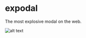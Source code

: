 # expodal
The most explosive modal on the web.

![alt text](https://cdn.dribbble.com/users/33136/screenshots/3454893/dbbl.explodal.01.gif "Screenshot")
